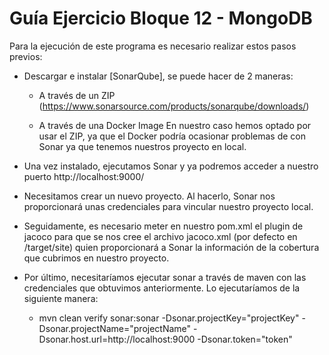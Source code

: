 # Guía Ejercicio Bloque 12 - MongoDB
Para la ejecución de este programa es necesario realizar estos pasos previos:

* Descargar e instalar [SonarQube], se puede hacer de 2 maneras: 
	- A través de un ZIP (https://www.sonarsource.com/products/sonarqube/downloads/)

	- A través de una Docker Image
	En nuestro caso hemos optado por usar el ZIP, ya que el Docker podría ocasionar problemas de con 
	Sonar ya que tenemos nuestros proyecto en local.

* Una vez instalado, ejecutamos Sonar y ya podremos acceder a nuestro puerto http://localhost:9000/

* Necesitamos crear un nuevo proyecto. Al hacerlo, Sonar nos proporcionará unas credenciales para vincular nuestro proyecto local.

* Seguidamente, es necesario meter en nuestro pom.xml el plugin de jacoco para que se nos cree el archivo jacoco.xml (por defecto en /target/site) 
quien proporcionará a Sonar la información de la cobertura que cubrimos en nuestro proyecto.
	
* Por último, necesitaríamos ejecutar sonar a través de maven con las credenciales que obtuvimos anteriormente. Lo ejecutaríamos de la siguiente manera:
	- mvn clean verify sonar:sonar -Dsonar.projectKey="projectKey" -Dsonar.projectName="projectName" -Dsonar.host.url=http://localhost:9000 -Dsonar.token="token"
 


